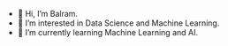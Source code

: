 - 👋 Hi, I’m Balram.
- 👀 I’m interested in Data Science and Machine Learning.
- 🌱 I’m currently learning Machine Learning and AI.

